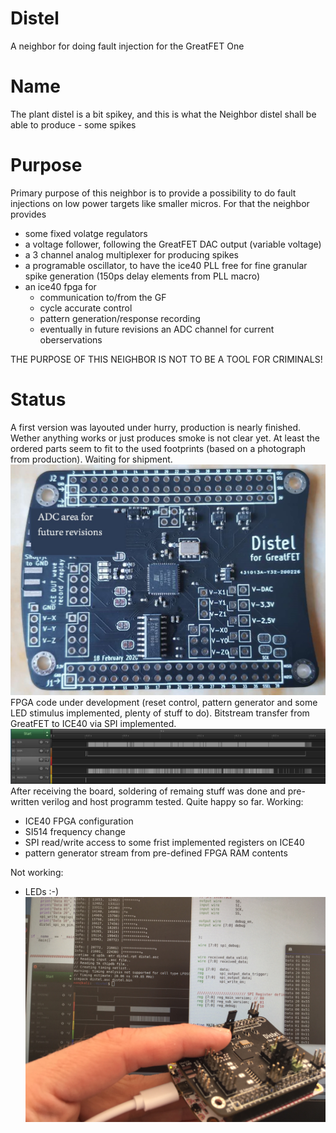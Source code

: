# Distel
A neighbor for doing fault injection for the GreatFET One
# Name
The plant distel is a bit spikey, and this is what the Neighbor distel shall be able to produce - some spikes
# Purpose
Primary purpose of this neighbor is to provide a possibility to do fault injections on low power targets like smaller micros. For that the neighbor provides
* some fixed volatge regulators
* a voltage follower, following the GreatFET DAC output (variable voltage)
* a 3 channel analog multiplexer for producing spikes
* a programable oscillator, to have the ice40 PLL free for fine granular spike generation (150ps delay elements from PLL macro)
* an ice40 fpga for
  * communication to/from the GF
  * cycle accurate control
  * pattern generation/response recording
  * eventually in future revisions an ADC channel for current oberservations

THE PURPOSE OF THIS NEIGHBOR IS NOT TO BE A TOOL FOR CRIMINALS!
# Status 
A first version was layouted under hurry, production is nearly finished. Wether anything works or just produces smoke is not clear yet. At least the ordered parts seem to fit to the used footprints (based on a photograph from production). Waiting for shipment.
![Alt text](PoC/DistelV0.1.jpg?raw=true "Distel V0.1")
FPGA code under development (reset control, pattern generator and some LED stimulus implemented, plenty of stuff to do).
Bitstream transfer from GreatFET to ICE40 via SPI implemented.
![Alt text](PoC/ICE40Config.jpg?raw=true "Config stimulus")
After receiving the board, soldering of remaing stuff was done and pre-written verilog and host programm tested. Quite happy so far.
Working:
  * ICE40 FPGA configuration
  * SI514 frequency change
  * SPI read/write access to some frist implemented registers on ICE40  
  * pattern generator stream from pre-defined FPGA RAM contents
  
Not working:
  * LEDs :-) 
![Alt text](PoC/DistelFirstActivity.JPG?raw=true "First operation")

   